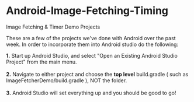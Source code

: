 # Android-Image-Fetching-Timing
Image Fetching &amp; Timer Demo Projects

These are a few of the projects we've done with Android over the past week. In order to incorporate them into Android studio do the following:

<b>1.</b> Start up Android Studio, and select "Open an Existing Android Studio Project" from the main menu.<br/><br/>
<b>2.</b> Navigate to either project and choose the <b>top level</b> build.gradle ( such as ImageFetcherDemo/build.gradle ), NOT the folder.<br/><br/>
<b>3.</b> Android Studio will set everything up and you should be good to go!<br/>
